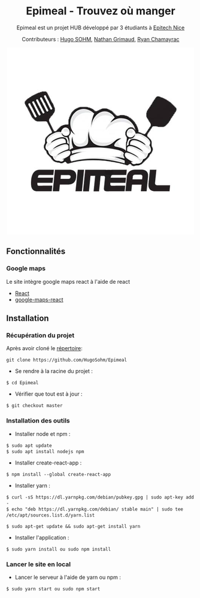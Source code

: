<div align="center"><h1>Epimeal - Trouvez où manger</h1>

Epimeal est un projet HUB développé par 3 étudiants à [Epitech Nice](https://www.epitech.eu/fr/)

Contributeurs : [Hugo SOHM](https://github.com/HugoSohm), [Nathan Grimaud](https://github.com/GrimaudNathan), [Ryan Chamayrac](https://github.com/RyanChamayrac)

<img src="https://github.com/HugoSohm/Epimeal/blob/master/img/epimeal.jpg" alt="Epimeal" /></div>

## Fonctionnalités

### Google maps

Le site intègre google maps react à l'aide de react

- [React](https://www.npmjs.com/package/react)
- [google-maps-react](https://www.npmjs.com/package/google-maps-react)


## Installation

### Récupération du projet

Après avoir cloné le [répertoire](https://github.com/HugoSohm/Epimeal):

```
git clone https://github.com/HugoSohm/Epimeal
```

- Se rendre à la racine du projet :

```
$ cd Epimeal
```

- Vérifier que tout est à jour :

```
$ git checkout master
```

### Installation des outils

- Installer node et npm :

```
$ sudo apt update
$ sudo apt install nodejs npm
```

- Installer create-react-app :

```
$ npm install --global create-react-app
```

- Installer yarn :

```
$ curl -sS https://dl.yarnpkg.com/debian/pubkey.gpg | sudo apt-key add -
$ echo "deb https://dl.yarnpkg.com/debian/ stable main" | sudo tee /etc/apt/sources.list.d/yarn.list
```
```
$ sudo apt-get update && sudo apt-get install yarn
```

- Installer l'application :

```
$ sudo yarn install ou sudo npm install
```

### Lancer le site en local

- Lancer le serveur à l'aide de yarn ou npm :

```
$ sudo yarn start ou sudo npm start
```
